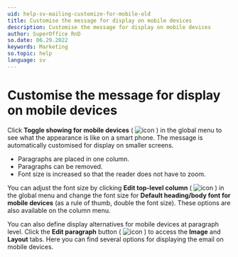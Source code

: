 ```yaml
---
uid: help-sv-mailing-customize-for-mobile-old
title: Customise the message for display on mobile devices
description: Customise the message for display on mobile devices
author: SuperOffice RnD
so.date: 06.29.2022
keywords: Marketing
so.topic: help
language: sv
---
```


# Customise the message for display on mobile devices

Click **Toggle showing for mobile devices** ( ![icon][img1] ) in the global menu to see what the appearance is like on a smart phone. The message is automatically customised for display on smaller screens.

* Paragraphs are placed in one column.
* Paragraphs can be removed.
* Font size is increased so that the reader does not have to zoom.

You can adjust the font size by clicking **Edit top-level column** ( ![icon][img2] ) in the global menu and change the font size for **Default heading/body font for mobile devices** (as a rule of thumb, double the font size). These options are also available on the column menu.

You can also define display alternatives for mobile devices at paragraph level. Click the **Edit paragraph** button ( ![icon][img2] ) to access the **Image** and **Layout** tabs. Here you can find several options for displaying the email on mobile devices.

<!-- Referenced links -->

<!-- Referenced images -->
[img1]: ../../../../../media/icons/marketing-and-forms/mobile.png
[img2]: ../../../../../media/icons/marketing-and-forms/edit.png

